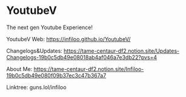 # YoutubeV

The next gen Youtube Experience!

YoutubeV Web: https://infiloo.github.io/YoutubeV/

Changelogs&Updates: https://tame-centaur-df2.notion.site/Updates-Changelogs-19b0c5db49e08018ab4af046a7e3db22?pvs=4

About Me: https://tame-centaur-df2.notion.site/Infiloo-19b0c5db49e080f09b37ec3c47b367a7 

Linktree: guns.lol/infiloo 
